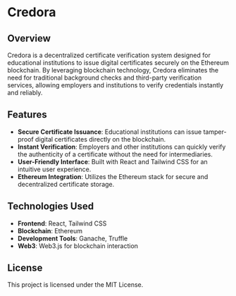 # Credora

## Overview

Credora is a decentralized certificate verification system designed for educational institutions to issue digital certificates securely on the Ethereum blockchain. By leveraging blockchain technology, Credora eliminates the need for traditional background checks and third-party verification services, allowing employers and institutions to verify credentials instantly and reliably.

## Features

- **Secure Certificate Issuance**: Educational institutions can issue tamper-proof digital certificates directly on the blockchain.
- **Instant Verification**: Employers and other institutions can quickly verify the authenticity of a certificate without the need for intermediaries.
- **User-Friendly Interface**: Built with React and Tailwind CSS for an intuitive user experience.
- **Ethereum Integration**: Utilizes the Ethereum stack for secure and decentralized certificate storage.

## Technologies Used

- **Frontend**: React, Tailwind CSS
- **Blockchain**: Ethereum
- **Development Tools**: Ganache, Truffle
- **Web3**: Web3.js for blockchain interaction

## License

This project is licensed under the MIT License. 
